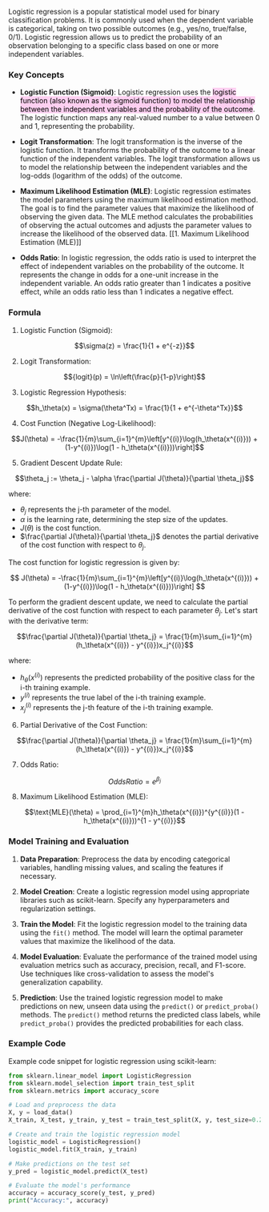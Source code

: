 
Logistic regression is a popular statistical model used for binary classification problems. It is commonly used when the dependent variable is categorical, taking on two possible outcomes (e.g., yes/no, true/false, 0/1). Logistic regression allows us to predict the probability of an observation belonging to a specific class based on one or more independent variables.

### Key Concepts

- **Logistic Function (Sigmoid)**: Logistic regression uses the <mark style="background: #FFB8EBA6;">logistic function (also known as the sigmoid function) to model the relationship between the independent variables and the probability of the outcome</mark>. The logistic function maps any real-valued number to a value between 0 and 1, representing the probability.

- **Logit Transformation**: The logit transformation is the inverse of the logistic function. It transforms the probability of the outcome to a linear function of the independent variables. The logit transformation allows us to model the relationship between the independent variables and the log-odds (logarithm of the odds) of the outcome.

- **Maximum Likelihood Estimation (MLE)**: Logistic regression estimates the model parameters using the maximum likelihood estimation method. The goal is to find the parameter values that maximize the likelihood of observing the given data. The MLE method calculates the probabilities of observing the actual outcomes and adjusts the parameter values to increase the likelihood of the observed data. [[1. Maximum Likelihood Estimation (MLE)]]

- **Odds Ratio**: In logistic regression, the odds ratio is used to interpret the effect of independent variables on the probability of the outcome. It represents the change in odds for a one-unit increase in the independent variable. An odds ratio greater than 1 indicates a positive effect, while an odds ratio less than 1 indicates a negative effect.

### Formula

1. Logistic Function (Sigmoid):

$$\sigma(z) = \frac{1}{1 + e^{-z}}$$


2. Logit Transformation:

$${logit}(p) = \ln\left(\frac{p}{1-p}\right)$$


3. Logistic Regression Hypothesis:

$$h_\theta(x) = \sigma(\theta^Tx) = \frac{1}{1 + e^{-\theta^Tx}}$$


4. Cost Function (Negative Log-Likelihood):

$$J(\theta) = -\frac{1}{m}\sum_{i=1}^{m}\left[y^{(i)}\log(h_\theta(x^{(i)})) + (1-y^{(i)})\log(1 - h_\theta(x^{(i)}))\right]$$


5. Gradient Descent Update Rule:


$$\theta_j := \theta_j - \alpha \frac{\partial J(\theta)}{\partial \theta_j}$$

where:
- $\theta_j$ represents the j-th parameter of the model.
- $\alpha$ is the learning rate, determining the step size of the updates.
- $J(\theta)$ is the cost function.
- $\frac{\partial J(\theta)}{\partial \theta_j}$ denotes the partial derivative of the cost function with respect to $\theta_j$.


The cost function for logistic regression is given by: 

$$ J(\theta) = -\frac{1}{m}\sum_{i=1}^{m}\left[y^{(i)}\log(h_\theta(x^{(i)})) + (1-y^{(i)})\log(1 - h_\theta(x^{(i)}))\right] $$

To perform the gradient descent update, we need to calculate the partial derivative of the cost function with respect to each parameter $\theta_j$. Let's start with the derivative term:

$$\frac{\partial J(\theta)}{\partial \theta_j} = \frac{1}{m}\sum_{i=1}^{m}(h_\theta(x^{(i)}) - y^{(i)})x_j^{(i)}$$

where: 
- $h_\theta(x^{(i)})$ represents the predicted probability of the positive class for the i-th training example. 
- $y^{(i)}$ represents the true label of the i-th training example. 
- $x_j^{(i)}$ represents the j-th feature of the i-th training example.


6. Partial Derivative of the Cost Function:

$$\frac{\partial J(\theta)}{\partial \theta_j} = \frac{1}{m}\sum_{i=1}^{m}(h_\theta(x^{(i)}) - y^{(i)})x_j^{(i)}$$

7. Odds Ratio:

$${Odds Ratio} = e^{\beta_j}$$


8. Maximum Likelihood Estimation (MLE):

$$\text{MLE}(\theta) = \prod_{i=1}^{m}h_\theta(x^{(i)})^{y^{(i)}}(1 - h_\theta(x^{(i)}))^{1 - y^{(i)}}$$


### Model Training and Evaluation

1. **Data Preparation**: Preprocess the data by encoding categorical variables, handling missing values, and scaling the features if necessary.

2. **Model Creation**: Create a logistic regression model using appropriate libraries such as scikit-learn. Specify any hyperparameters and regularization settings.

3. **Train the Model**: Fit the logistic regression model to the training data using the `fit()` method. The model will learn the optimal parameter values that maximize the likelihood of the data.

4. **Model Evaluation**: Evaluate the performance of the trained model using evaluation metrics such as accuracy, precision, recall, and F1-score. Use techniques like cross-validation to assess the model's generalization capability.

5. **Prediction**: Use the trained logistic regression model to make predictions on new, unseen data using the `predict()` or `predict_proba()` methods. The `predict()` method returns the predicted class labels, while `predict_proba()` provides the predicted probabilities for each class.

### Example Code

Example code snippet for logistic regression using scikit-learn:

```python
from sklearn.linear_model import LogisticRegression
from sklearn.model_selection import train_test_split
from sklearn.metrics import accuracy_score

# Load and preprocess the data
X, y = load_data()
X_train, X_test, y_train, y_test = train_test_split(X, y, test_size=0.2, random_state=42)

# Create and train the logistic regression model
logistic_model = LogisticRegression()
logistic_model.fit(X_train, y_train)

# Make predictions on the test set
y_pred = logistic_model.predict(X_test)

# Evaluate the model's performance
accuracy = accuracy_score(y_test, y_pred)
print("Accuracy:", accuracy)
